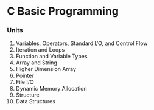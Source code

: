 # C Basic Programming
### Units
1. Variables, Operators, Standard I/O, and Control Flow
2. Iteration and Loops
3. Function and Variable Types
4. Array and String
5. Higher Dimension Array
6. Pointer
7. File I/O
8. Dynamic Memory Allocation
9. Structure
10. Data Structures
